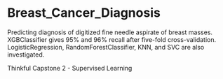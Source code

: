 # Breast_Cancer_Diagnosis
Predicting diagnosis of digitized fine needle aspirate of breast masses.
XGBClassifier gives 95% and 96% recall after five-fold cross-validation.
LogisticRegression, RandomForestClassifier, KNN, and SVC are also investigated.

Thinkful Capstone 2 - Supervised Learning
